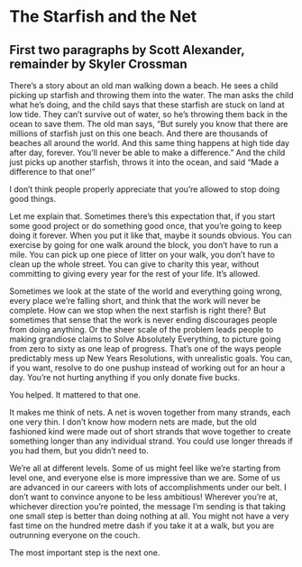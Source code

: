 # The Starfish and the Net
## First two paragraphs by Scott Alexander, remainder by Skyler Crossman

There’s a story about an old man walking down a beach. He sees a child picking up starfish and throwing them into the water. The man asks the child what he’s doing, and the child says that these starfish are stuck on land at low tide. They can’t survive out of water, so he’s throwing them back in the ocean to save them. 
The old man says, “But surely you know that there are millions of starfish just on this one beach. And there are thousands of beaches all around the world. And this same thing happens at high tide day after day, forever. You’ll never be able to make a difference.” 
And the child just picks up another starfish, throws it into the ocean, and said “Made a difference to that one!”

I don’t think people properly appreciate that you’re allowed to stop doing good things.

Let me explain that. Sometimes there’s this expectation that, if you start some good project or do something good once, that you’re going to keep doing it forever. When you put it like that, maybe it sounds obvious. You can exercise by going for one walk around the block, you don’t have to run a mile. You can pick up one piece of litter on your walk, you don’t have to clean up the whole street. You can give to charity this year, without committing to giving every year for the rest of your life. It’s allowed.

Sometimes we look at the state of the world and everything going wrong, every place we’re falling short, and think that the work will never be complete. How can we stop when the next starfish is right there? But sometimes that sense that the work is never ending discourages people from doing anything. Or the sheer scale of the problem leads people to making grandiose claims to Solve Absolutely Everything, to picture going from zero to sixty as one leap of progress. That’s one of the ways people predictably mess up New Years Resolutions, with unrealistic goals. You can, if you want, resolve to do one pushup instead of working out for an hour a day. You’re not hurting anything if you only donate five bucks.

You helped. It mattered to that one.

It makes me think of nets. A net is woven together from many strands, each one very thin. I don’t know how modern nets are made, but the old fashioned kind were made out of short strands that wove together to create something longer than any individual strand. You could use longer threads if you had them, but you didn’t need to. 

We’re all at different levels. Some of us might feel like we’re starting from level one, and everyone else is more impressive than we are. Some of us are advanced in our careers with lots of accomplishments under our belt. I don’t want to convince anyone to be less ambitious! Wherever you’re at, whichever direction you’re pointed, the message I’m sending is that taking one small step is better than doing nothing at all. You might not have a very fast time on the hundred metre dash if you take it at a walk, but you are outrunning everyone on the couch. 

The most important step is the next one.
